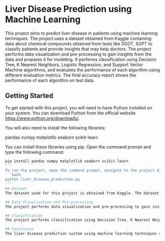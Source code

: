 # Liver Disease Prediction using Machine Learning
This project aims to predict liver disease in patients using machine learning techniques. The project uses a dataset obtained from Kaggle containing data about chemical compounds obtained from tests like SGOT, SGPT to classify patients and provide insights that may help doctors. The project performs data visualization and pre-processing to gain insights from the data and prepares it for modeling. It performs classification using Decision Tree, K Nearest Neighbors, Logistic Regression, and Support Vector Machine algorithms, and evaluates the performance of each algorithm using different evaluation metrics. The final accuracy report shows the performance of each algorithm on test data.

## Getting Started
To get started with this project, you will need to have Python installed on your system. You can download Python from the official website https://www.python.org/downloads/.

You will also need to install the following libraries:

pandas
numpy
matplotlib
seaborn
scikit-learn

You can install these libraries using pip. Open the command prompt and type the following command:
```bash
pip install pandas numpy matplotlib seaborn scikit-learn
'''
To run the project, open the command prompt, navigate to the project directory, and run the following command:
```bash
python liver_disease_prediction.py
'''
## Dataset
The dataset used for this project is obtained from Kaggle. The dataset contains data about chemical compounds obtained from tests like SGOT, SGPT which mentions whether a patient needs to be diagnosed or not. The dataset has 583 rows and 11 columns.

## Data Visualization and Pre-processing
The project performs data visualization and pre-processing to gain insights from the data and prepares it for modeling. The project uses different visualization techniques to explore the data and identify trends and patterns. The project also performs pre-processing steps such as converting categorical variables to numerical variables, handling missing values, and normalizing the data.

## Classification
The project performs classification using Decision Tree, K Nearest Neighbors, Logistic Regression, and Support Vector Machine algorithms. The project evaluates the performance of each algorithm using different evaluation metrics such as Jaccard score, F1-score, and log loss. The project generates an accuracy report that shows the performance of each algorithm on test data.

## Conclusion
The liver disease prediction system using machine learning techniques can be useful for doctors and medical professionals to predict liver disease in patients. The project provides insights into the data and identifies trends and patterns that can help doctors make informed decisions. The project also demonstrates the effectiveness of machine learning techniques in predicting liver disease.

